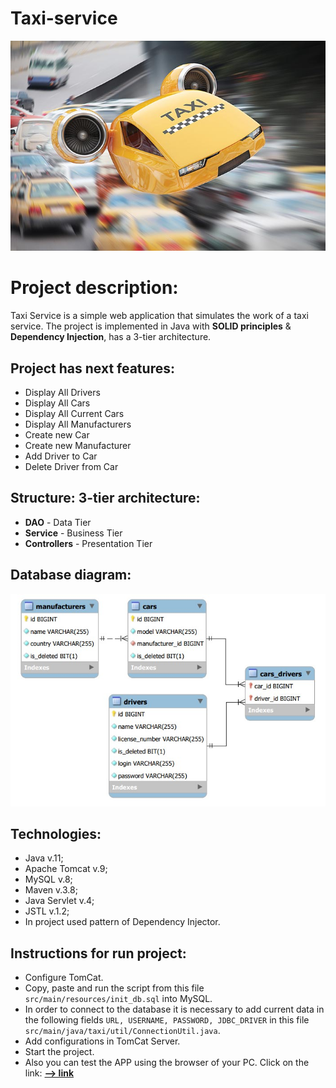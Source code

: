 ﻿# Taxi-service
![taxi_fly.jpg](taxi_fly.jpg)

# Project description:
Taxi Service is a simple web application that simulates the work of a taxi service.
The project is implemented in Java with **SOLID principles** & **Dependency Injection**, has a 3-tier architecture.

## Project has next features:
- Display All Drivers
- Display All Cars
- Display All Current Cars
- Display All Manufacturers
- Create new Car
- Create new Manufacturer
- Add Driver to Car
- Delete Driver from Car

## Structure: 3-tier architecture:
- **DAO** - Data Tier
- **Service** - Business Tier
- **Controllers** - Presentation Tier

## Database diagram:
![diagram.jpg](diagram.jpg)

## Technologies:
- Java v.11;
- Apache Tomcat v.9;
- MySQL v.8;
- Maven v.3.8;
- Java Servlet v.4;
- JSTL v.1.2;
- In project used pattern of Dependency Injector.

## Instructions for run project:
- Configure TomСat.
- Copy, paste and run the script from this file `src/main/resources/init_db.sql` into MySQL.
- In order to connect to the database it is necessary to add current data in the following fields `URL, USERNAME, PASSWORD, JDBC_DRIVER` in this file `src/main/java/taxi/util/ConnectionUtil.java`.
- Add configurations in TomCat Server.
- Start the project.
- Also you can test the APP using the browser of your PC. Click on the link: [**--> link**](https://service-taxi-nba.herokuapp.com)
